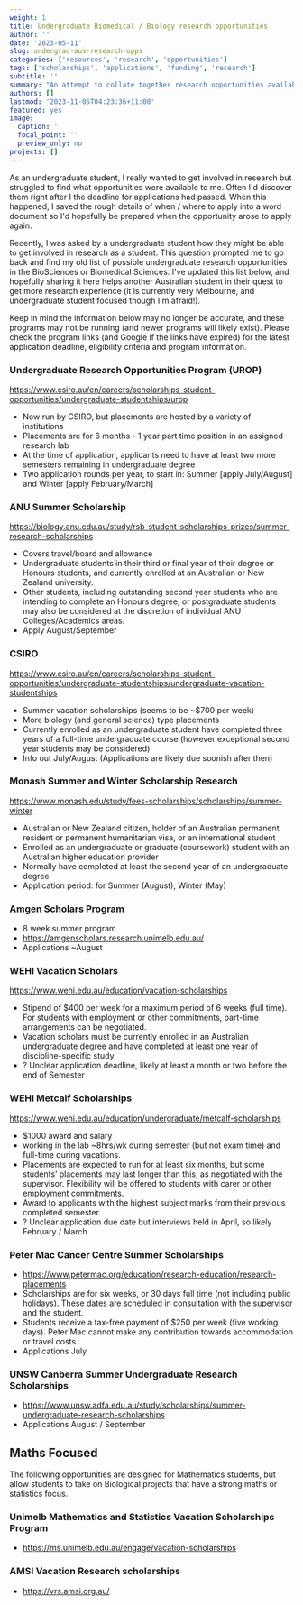 ```yaml
---
weight: 1
title: Undergraduate Biomedical / Biology research opportunities 
author: ''
date: '2023-05-11'
slug: undergrad-aus-research-opps
categories: ['resources', 'research', 'opportunities']
tags: ['scholarships', 'applications', 'funding', 'research']
subtitle: ''
summary: "An attempt to collate together research opportunities available to undergraduate students in Australia (primarily Melbourne)"
authors: []
lastmod: '2023-11-05T04:23:36+11:00'
featured: yes
image:
  caption: ''
  focal_point: ''
  preview_only: no
projects: []
---
```


As an undergraduate student, I really wanted to get involved in research but struggled to find what opportunities were available to me. Often I'd discover them right after I the deadline for applications had passed. When this happened, I saved the rough details of when / where to apply into a word document so I'd hopefully be prepared when the opportunity arose to apply again. 

Recently, I was asked by a undergraduate student how they might be able to get involved in research as a student. This question prompted me to go back and find my old list of possible undergraduate research opportunities in the BioSciences or Biomedical Sciences. I've updated this list below, and hopefully sharing it here helps another Australian student in their quest to get more research experience (it is currently very Melbourne, and undergraduate student focused though I'm afraid!). 

Keep in mind the information below may no longer be accurate, and these programs may not be running (and newer programs will likely exist). Please check the program links (and Google if the links have expired) for the latest application deadline, eligibility criteria and program information. 

### Undergraduate Research Opportunities Program (UROP)

https://www.csiro.au/en/careers/scholarships-student-opportunities/undergraduate-studentships/urop
- Now run by CSIRO, but placements are hosted by a variety of institutions
- Placements are for 6 months - 1 year part time position in an assigned research lab
-	At the time of application, applicants need to have at least two more semesters remaining in undergraduate degree
-	Two application rounds per year, to start in: Summer [apply July/August] and Winter [apply February/March] 


### ANU Summer Scholarship 
https://biology.anu.edu.au/study/rsb-student-scholarships-prizes/summer-research-scholarships
-	Covers travel/board and allowance 
-	Undergraduate students in their third or final year of their degree or Honours students, and currently enrolled at an Australian or New Zealand university.
-	Other students, including outstanding second year students who are intending to complete an Honours degree, or postgraduate students may also be considered at the discretion of individual ANU Colleges/Academics areas.
-	Apply August/September


### CSIRO 
https://www.csiro.au/en/careers/scholarships-student-opportunities/undergraduate-studentships/undergraduate-vacation-studentships
-	Summer vacation scholarships (seems to be ~$700 per week)
- More biology (and general science) type placements
-	Currently enrolled as an undergraduate student have completed three years of a full-time undergraduate course (however exceptional second year students may be considered)
-	Info out July/August (Applications are likely due soonish after then)

### Monash Summer and Winter Scholarship Research 
https://www.monash.edu/study/fees-scholarships/scholarships/summer-winter
-	Australian or New Zealand citizen, holder of an Australian permanent resident or permanent humanitarian visa, or an international student
-	Enrolled as an undergraduate or graduate (coursework) student with an Australian higher education provider
-	Normally have completed at least the second year of an undergraduate degree
- Application period: for Summer (August), Winter (May)

### Amgen Scholars Program
-	8 week summer program
-	https://amgenscholars.research.unimelb.edu.au/
- Applications ~August

### WEHI Vacation Scholars
https://www.wehi.edu.au/education/vacation-scholarships
-	Stipend of $400 per week for a maximum period of 6 weeks (full time). For students with employment or other commitments, part-time arrangements can be negotiated.
-	Vacation scholars must be currently enrolled in an Australian undergraduate degree and have completed at least one year of discipline-specific study. 
- ? Unclear application deadline, likely at least a month or two before the end of Semester


### WEHI Metcalf Scholarships
https://www.wehi.edu.au/education/undergraduate/metcalf-scholarships
-	$1000 award and salary
-	working in the lab ~8hrs/wk during semester (but not exam time) and full-time during vacations.
-	Placements are expected to run for at least six months, but some students’ placements may last longer than this, as negotiated with the supervisor. Flexibility will be offered to students with carer or other employment commitments.
-	Award to applicants with the highest subject marks from their previous completed semester.
- ? Unclear application due date but interviews held in April, so likely February / March 

### Peter Mac Cancer Centre Summer Scholarships
-	https://www.petermac.org/education/research-education/research-placements
-	Scholarships are for six weeks, or 30 days full time (not including public holidays). These dates are scheduled in consultation with the supervisor and the student.
-	Students receive a tax-free payment of $250 per week (five working days). Peter Mac cannot make any contribution towards accommodation or travel costs.
-	Applications July

### UNSW Canberra Summer Undergraduate Research Scholarships
-	https://www.unsw.adfa.edu.au/study/scholarships/summer-undergraduate-research-scholarships
-	Applications August / September




## Maths Focused

The following opportunities are designed for Mathematics students, but allow students to take on Biological projects that have a strong maths or statistics focus. 

### Unimelb Mathematics and Statistics Vacation Scholarships Program
-	https://ms.unimelb.edu.au/engage/vacation-scholarships

### AMSI Vacation Research scholarships
-	https://vrs.amsi.org.au/



